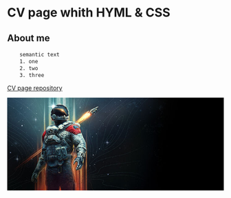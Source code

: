 # CV page whith HYML & CSS

## About me

```
    semantic text
    1. one
    2. two
    3. three
```

[CV page repository](https://destr16.github.io/cv_page/)

![image](./img/1.png)
